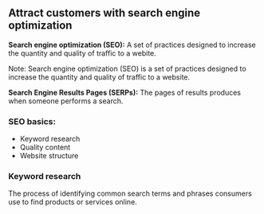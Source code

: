 ## Attract customers with search engine optimization

**Search engine optimization (SEO):**
A set of practices designed to increase the quantity and quality of traffic to a webite.

Note: Search engine optimization (SEO) is a set of practices designed to increase the quantity and quality of traffic to a website.

**Search Engine Results Pages (SERPs):**
The pages of results produces when someone performs a search.

### SEO basics:
- Keyword research
- Quality content
- Website structure

### Keyword research
The process of identifying common search terms and phrases consumers use to find products or services online.



